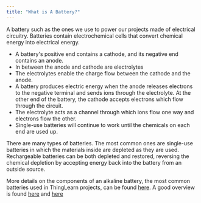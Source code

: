 ```yaml
---
title: "What is A Battery?"
---
```


A battery such as the ones we use to power our projects made of electrical circuitry. Batteries contain electrochemical cells that convert chemical energy into electrical energy.

- A battery's positive end contains a cathode, and its negative end contains an anode.
- In between the anode and cathode are electrolytes
- The electrolytes enable the charge flow between the cathode and the anode.
- A battery produces electric energy when the anode releases electrons to the negative terminal and sends ions through the electrolyte. At the other end of the battery, the cathode accepts electrons which flow through the circuit.
- The electrolyte acts as a channel through which ions flow one way and electrons flow the other.
- Single-use batteries will continue to work until the chemicals on each end are used up.

There are many types of batteries. The most common ones are single-use batteries in which the materials inside are depleted as they are used. Rechargeable batteries can be both depleted and restored, reversing the chemical depletion by accepting energy back into the battery from an outside source.

More details on the components of an alkaline battery, the most common batteries used in ThingLearn projects, can be found [here](http://www.wisegeek.org/what-are-the-key-components-of-an-alkaline-battery.htm). A good overview is found [here](https://en.wikipedia.org/wiki/Battery_(electricity)) and [here](http://engineering.mit.edu/ask/how-does-battery-work)